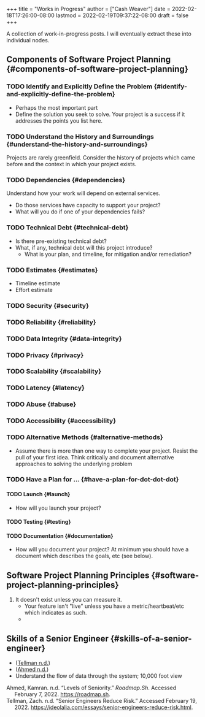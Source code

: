 +++
title = "Works in Progress"
author = ["Cash Weaver"]
date = 2022-02-18T17:26:00-08:00
lastmod = 2022-02-19T09:37:22-08:00
draft = false
+++

A collection of work-in-progress posts. I will eventually extract these into individual nodes.


## Components of Software Project Planning {#components-of-software-project-planning}


### <span class="org-todo todo TODO">TODO</span> Identify and Explicitly Define the Problem {#identify-and-explicitly-define-the-problem}

-   Perhaps the most important part
-   Define the solution you seek to solve. Your project is a success if it addresses the points you list here.


### <span class="org-todo todo TODO">TODO</span> Understand the History and Surroundings {#understand-the-history-and-surroundings}

Projects are rarely greenfield. Consider the history of projects which came before and the context in which your project exists.


### <span class="org-todo todo TODO">TODO</span> Dependencies {#dependencies}

Understand how your work will depend on external services.

-   Do those services have capacity to support your project?
-   What will you do if one of your dependencies fails?


### <span class="org-todo todo TODO">TODO</span> Technical Debt {#technical-debt}

-   Is there pre-existing technical debt?
-   What, if any, technical debt will this project introduce?
    -   What is your plan, and timeline, for mitigation and/or remediation?


### <span class="org-todo todo TODO">TODO</span> Estimates {#estimates}

-   Timeline estimate
-   Effort estimate


### <span class="org-todo todo TODO">TODO</span> Security {#security}


### <span class="org-todo todo TODO">TODO</span> Reliability {#reliability}


### <span class="org-todo todo TODO">TODO</span> Data Integrity {#data-integrity}


### <span class="org-todo todo TODO">TODO</span> Privacy {#privacy}


### <span class="org-todo todo TODO">TODO</span> Scalability {#scalability}


### <span class="org-todo todo TODO">TODO</span> Latency {#latency}


### <span class="org-todo todo TODO">TODO</span> Abuse {#abuse}


### <span class="org-todo todo TODO">TODO</span> Accessibility {#accessibility}


### <span class="org-todo todo TODO">TODO</span> Alternative Methods {#alternative-methods}

-   Assume there is more than one way to complete your project. Resist the pull of your first idea. Think critically and document alternative approaches to solving the underlying problem


### <span class="org-todo todo TODO">TODO</span> Have a Plan for ... {#have-a-plan-for-dot-dot-dot}


#### <span class="org-todo todo TODO">TODO</span> Launch {#launch}

-   How will you launch your project?


#### <span class="org-todo todo TODO">TODO</span> Testing {#testing}


#### <span class="org-todo todo TODO">TODO</span> Documentation {#documentation}

-   How will you document your project? At minimum you should have a document which describes the goals, etc (see below).


## Software Project Planning Principles {#software-project-planning-principles}

1.  It doesn't exist unless you can measure it.
    -   Your feature isn't "live" unless you have a metric/heartbeat/etc which indicates as such.
    -


## Skills of a Senior Engineer {#skills-of-a-senior-engineer}

-   (<a href="#citeproc_bib_item_2">Tellman n.d.</a>)
-   (<a href="#citeproc_bib_item_1">Ahmed n.d.</a>)
-   Understand the flow of data through the system; 10,000 foot view

<style>.csl-entry{text-indent: -1.5em; margin-left: 1.5em;}</style><div class="csl-bib-body">
  <div class="csl-entry"><a id="citeproc_bib_item_1"></a>Ahmed, Kamran. n.d. “Levels of Seniority.” <i>Roadmap.Sh</i>. Accessed February 7, 2022. <a href="https://roadmap.sh">https://roadmap.sh</a>.</div>
  <div class="csl-entry"><a id="citeproc_bib_item_2"></a>Tellman, Zach. n.d. “Senior Engineers Reduce Risk.” Accessed February 19, 2022. <a href="https://ideolalia.com/essays/senior-engineers-reduce-risk.html">https://ideolalia.com/essays/senior-engineers-reduce-risk.html</a>.</div>
</div>
